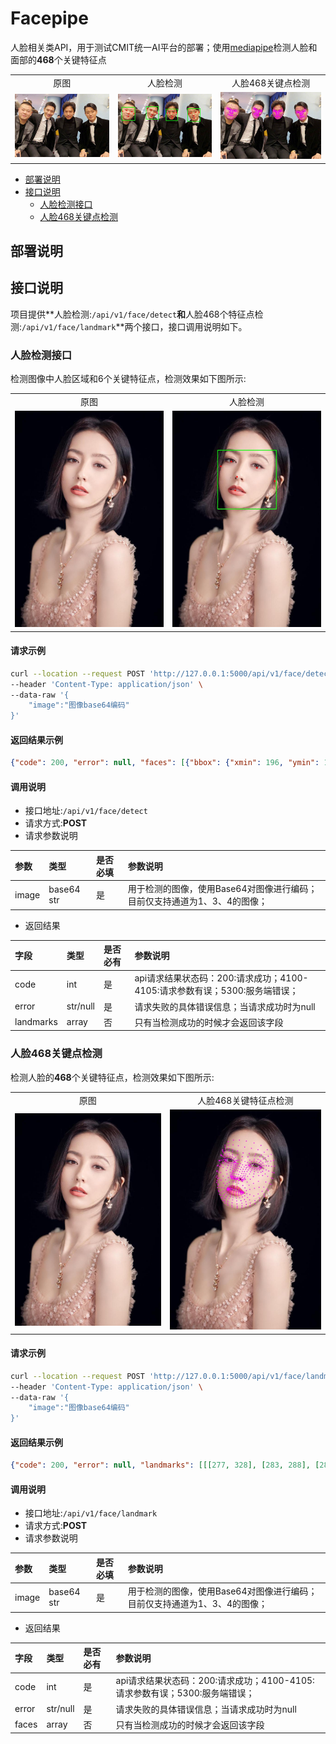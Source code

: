# Facepipe
人脸相关类API，用于测试CMIT统一AI平台的部署；使用[mediapipe](https://github.com/google/mediapipe)检测人脸和面部的**468**个关键特征点

<table>
  <tr>
     <td align="center">原图</td>
     <td align="center">人脸检测</td>
     <td align="center">人脸468关键点检测</td>
  </tr>
  <tr>
    <td><img src="./docs/faces.jpeg" width=100%></td>
    <td><img src="./docs/face_detect.jpg" width=100%></td>
    <td><img src="./docs/face_landmarks.jpg" width=100%></td>
  </tr>
</table>

- [部署说明](#部署说明)
- [接口说明](#接口说明)
    - [人脸检测接口](#人脸检测接口)
    - [人脸468关键点检测](#人脸468关键点检测)


## 部署说明
## 接口说明
项目提供**人脸检测:`/api/v1/face/detect`**和**人脸468个特征点检测:`/api/v1/face/landmark`**两个接口，接口调用说明如下。
### 人脸检测接口
检测图像中人脸区域和6个关键特征点，检测效果如下图所示:

<table>
  <tr>
     <td align="center">原图</td>
     <td align="center">人脸检测</td>
  </tr>
  <tr>
    <td><img src="./docs/one_face.jpeg" width=100%></td>
    <td><img src="./docs/face_detect_d.jpg" width=100%></td>
  </tr>
</table>

#### 请求示例
```bash
curl --location --request POST 'http://127.0.0.1:5000/api/v1/face/detect' \
--header 'Content-Type: application/json' \
--data-raw '{
    "image":"图像base64编码"
}'
```

#### 返回结果示例
```json
{"code": 200, "error": null, "faces": [{"bbox": {"xmin": 196, "ymin": 171, "width": 258, "height": 258}, "keypoints": [[257, 221], [368, 249], [282, 288], [273, 347], [211, 241], [447, 307]]}]}
```

#### 调用说明

- 接口地址:`/api/v1/face/detect`
- 请求方式:**POST**
- 请求参数说明

参数 | 类型 | 是否必填 | 参数说明
:----- | :----- | :----- | :-----
image | base64 str | 是 | 用于检测的图像，使用Base64对图像进行编码；目前仅支持通道为1、3、4的图像；
- 返回结果

字段 | 类型 | 是否必有 | 参数说明
:----- | :----- | :----- | :-----
code | int | 是 | api请求结果状态码：200:请求成功；4100-4105:请求参数有误；5300:服务端错误；
error | str/null | 是 | 请求失败的具体错误信息；当请求成功时为null
landmarks | array| 否| 只有当检测成功的时候才会返回该字段

### 人脸468关键点检测
检测人脸的**468**个关键特征点，检测效果如下图所示:

<table>
  <tr>
     <td align="center">原图</td>
     <td align="center">人脸468关键特征点检测</td>
  </tr>
  <tr>
    <td><img src="./docs/one_face.jpeg" width=100%></td>
    <td><img src="./docs/face_landmarks_d.jpg" width=100%></td>
  </tr>
</table>

#### 请求示例
```bash
curl --location --request POST 'http://127.0.0.1:5000/api/v1/face/landmark' \
--header 'Content-Type: application/json' \
--data-raw '{
    "image":"图像base64编码"
}'
```

#### 返回结果示例
```json
{"code": 200, "error": null, "landmarks": [[[277, 328], [283, 288], [284, 303], [286, 253], [285, 276], [290, 263], [303, 232], [240, 218], [311, 201], [315, 185], [329, 135], [276, 334], [276, 340], [276, 343], [275, 350], [273, 355], [271, 362], [270, 369], [271, 378], [283, 295], [278, 294], [227, 173], [264, 234], [254, 233], [246, 230], [236, 221], [273, 232], [259, 199], [269, 203], [249, 198], [242, 202], [228, 227], [237, 383], [238, 214], [212, 220], [222, 218], [246, 276], [267, 325], [267, 338], [257, 327], [250, 332], [261, 338], [255, 339], [237, 349], [276, 286], [276, 275], [232, 186], [271, 253], [261, 283], [262, 278], [219, 271], [281, 263], [254, 176], [241, 178], [237, 153], [291, 194], [277, 209], [233, 337], [207, 325], [267, 291], [274, 296], [243, 340], [249, 341], [239, 170], [261, 289], [269, 180], [270, 171], [274, 131], [238, 161], [272, 151], [229, 181], [228, 178], [267, 332], [259, 333], [252, 335], [269, 294], [246, 341], [247, 344], [250, 340], [270, 286], [259, 340], [263, 340], [269, 341], [259, 375], [259, 365], [261, 358], [264, 352], [266, 347], [255, 344], [253, 345], [250, 347], [247, 351], [246, 317], [209, 270], [284, 298], [253, 343], [250, 343], [275, 301], [264, 297], [274, 299], [260, 257], [242, 262], [260, 283], [252, 139], [252, 152], [252, 167], [242, 358], [291, 178], [294, 155], [298, 130], [239, 226], [217, 234], [279, 230], [233, 204], [279, 246], [265, 279], [208, 240], [219, 242], [229, 249], [247, 250], [262, 248], [273, 245], [293, 233], [203, 263], [227, 201], [279, 293], [269, 263], [216, 221], [282, 240], [260, 285], [235, 214], [267, 272], [207, 297], [281, 226], [274, 266], [211, 352], [213, 365], [202, 266], [205, 336], [220, 197], [235, 392], [281, 297], [260, 270], [216, 219], [247, 224], [255, 227], [244, 345], [202, 286], [249, 411], [229, 391], [221, 380], [321, 161], [267, 418], [264, 228], [272, 227], [277, 227], [223, 198], [274, 218], [267, 213], [258, 211], [250, 210], [244, 212], [220, 195], [242, 221], [282, 311], [255, 312], [266, 289], [271, 310], [308, 217], [219, 368], [226, 379], [247, 404], [209, 348], [279, 223], [282, 249], [266, 411], [237, 401], [200, 291], [260, 345], [257, 348], [254, 352], [251, 358], [249, 366], [252, 340], [248, 338], [246, 336], [238, 326], [210, 294], [286, 239], [289, 218], [284, 219], [255, 339], [208, 321], [296, 217], [242, 374], [294, 252], [289, 243], [298, 243], [272, 264], [267, 401], [269, 389], [254, 384], [228, 351], [251, 292], [234, 364], [229, 287], [239, 302], [220, 304], [249, 394], [267, 271], [221, 357], [229, 370], [224, 336], [203, 306], [215, 335], [201, 314], [230, 316], [276, 256], [267, 284], [263, 287], [270, 276], [283, 205], [269, 194], [256, 190], [245, 190], [238, 195], [230, 216], [206, 242], [230, 233], [238, 238], [251, 241], [263, 241], [274, 239], [281, 236], [213, 246], [264, 291], [278, 257], [271, 284], [276, 291], [272, 287], [266, 296], [277, 292], [279, 296], [284, 227], [288, 230], [289, 232], [240, 213], [237, 206], [303, 256], [387, 250], [293, 297], [446, 218], [353, 253], [364, 257], [375, 258], [391, 255], [345, 248], [373, 222], [361, 221], [384, 226], [391, 233], [399, 265], [308, 402], [392, 248], [439, 269], [414, 259], [345, 299], [289, 330], [285, 342], [301, 338], [309, 346], [294, 346], [301, 350], [321, 370], [291, 290], [295, 279], [412, 224], [332, 266], [317, 296], [321, 292], [381, 308], [299, 266], [386, 202], [401, 211], [436, 193], [336, 203], [350, 223], [330, 361], [406, 374], [308, 301], [299, 302], [317, 358], [313, 356], [410, 205], [317, 303], [365, 199], [368, 190], [391, 153], [423, 199], [378, 171], [421, 221], [433, 220], [287, 337], [297, 343], [305, 348], [305, 303], [315, 357], [310, 359], [312, 355], [304, 294], [300, 350], [293, 347], [285, 345], [285, 381], [283, 371], [284, 364], [284, 357], [284, 352], [301, 355], [303, 357], [304, 361], [306, 366], [322, 336], [434, 322], [306, 356], [308, 357], [295, 306], [312, 309], [297, 304], [342, 276], [358, 288], [322, 298], [418, 171], [405, 182], [392, 194], [311, 376], [342, 188], [351, 165], [362, 142], [385, 258], [409, 276], [339, 243], [404, 241], [325, 256], [312, 289], [421, 287], [398, 282], [382, 283], [361, 276], [346, 267], [336, 259], [313, 237], [412, 311], [414, 241], [288, 295], [326, 276], [448, 272], [328, 250], [324, 300], [396, 249], [315, 283], [423, 348], [340, 239], [307, 274], [365, 392], [366, 405], [428, 318], [385, 381], [437, 244], [309, 413], [287, 298], [334, 287], [425, 264], [375, 251], [365, 250], [313, 362], [404, 333], [288, 422], [326, 418], [344, 414], [356, 247], [348, 244], [343, 241], [424, 241], [351, 234], [360, 233], [370, 234], [379, 238], [385, 242], [450, 243], [382, 251], [313, 326], [309, 298], [295, 316], [345, 402], [328, 408], [288, 415], [386, 393], [343, 236], [315, 256], [307, 421], [418, 342], [294, 354], [294, 357], [295, 363], [296, 370], [299, 380], [308, 354], [311, 353], [315, 352], [328, 348], [384, 335], [319, 246], [333, 227], [339, 231], [306, 352], [379, 362], [322, 222], [305, 391], [307, 247], [317, 275], [286, 393], [332, 377], [331, 311], [320, 386], [359, 317], [339, 325], [364, 338], [288, 405], [322, 283], [342, 388], [325, 396], [343, 365], [396, 352], [360, 371], [405, 363], [343, 343], [320, 266], [307, 293], [313, 299], [304, 283], [344, 217], [362, 213], [378, 215], [391, 220], [400, 229], [404, 254], [435, 294], [391, 268], [378, 269], [363, 265], [350, 259], [340, 253], [333, 247], [442, 297], [312, 303], [311, 264], [299, 290], [293, 295], [299, 293], [309, 306], [291, 295], [290, 299], [336, 238], [329, 239], [324, 239], [388, 245], [397, 240]]]}
```

#### 调用说明

- 接口地址:`/api/v1/face/landmark`
- 请求方式:**POST**
- 请求参数说明

参数 | 类型 | 是否必填 | 参数说明
:----- | :----- | :----- | :-----
image | base64 str | 是 | 用于检测的图像，使用Base64对图像进行编码；目前仅支持通道为1、3、4的图像；

- 返回结果

字段 | 类型 | 是否必有 | 参数说明
:----- | :----- | :----- | :-----
code | int | 是 | api请求结果状态码：200:请求成功；4100-4105:请求参数有误；5300:服务端错误；
error | str/null | 是 | 请求失败的具体错误信息；当请求成功时为null
faces | array| 否| 只有当检测成功的时候才会返回该字段

